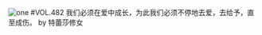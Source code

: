 ![one](http://image.wufazhuce.com/FmQbUNFBlaogeF8VrgeSqTgVt9iw)
#VOL.482
我们必须在爱中成长，为此我们必须不停地去爱，去给予，直至成伤。 by 特蕾莎修女